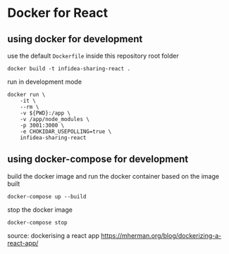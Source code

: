 # Docker for React 

## using docker for development

use the default `Dockerfile` inside this repository root folder
```
docker build -t infidea-sharing-react .
```

run in development mode 
```
docker run \
    -it \
    --rm \
    -v ${PWD}:/app \
    -v /app/node_modules \
    -p 3001:3000 \
    -e CHOKIDAR_USEPOLLING=true \
    infidea-sharing-react 
```

## using docker-compose for development 
build the docker image and run the docker container based on the image built 
```
docker-compose up --build 
```
stop the docker image 
```
docker-compose stop 
```

source: dockerising a react app https://mherman.org/blog/dockerizing-a-react-app/